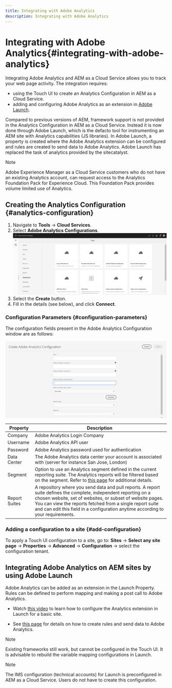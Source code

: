 ```yaml
---
title: Integrating with Adobe Analytics
description: Integrating with Adobe Analytics 
---
```


# Integrating with Adobe Analytics{#integrating-with-adobe-analytics}

Integrating Adobe Analytics and AEM as a Cloud Service allows you to track your web page activity. The integration requires:

 * using the Touch UI to create an Analytics Configuration in AEM as a Cloud Service. 
 * adding and configuring Adobe Analytics as an extension in [Adobe Launch](https://docs.adobe.com/content/help/en/launch/using/intro/get-started/quick-start.html).

Compared to previous versions of AEM, framework support is not provided in the Analytics Configuration in AEM as a Cloud Service. Instead it is now done through Adobe Launch, which is the defacto tool for instrumenting an AEM site with Analytics capabilities (JS libraries). In Adobe Launch, a property is created where the Adobe Analytics extension can be configured and rules are created to send data to Adobe Analytics. Adobe Launch has replaced the task of analytics provided by the sitecatalyst. 

>[!NOTE]
>
>Adobe Experience Manager as a Cloud Service customers who do not have an existing Analytics account, can request access to the Analytics Foundation Pack for Experience Cloud.  This Foundation Pack provides volume limited use of Analytics.

## Creating the Analytics Configuration {#analytics-configuration}

1. Navigate to **Tools** → **Cloud Services**.
2. Select **Adobe Analytics Configurations**.
![Analytics Window](assets/analytics_screen.png "Analytics Window")
3. Select the **Create** button.
4. Fill in the details (see below), and click **Connect**.

### Configuration Parameters {#configuration-parameters}

The configuration fields present in the Adobe Analytics Configuration window are as follows:

![Configuration Parameters](assets/properties_field.png "Configuration Parameters")

| Property | Description |
|---|---|
| Company | Adobe Analytics Login Company |
| Username | Adobe Analytics API user |
| Password | Adobe Analytics password used for authentication |
| Data Center | The Adobe Analytics data center your account is associated with (server for instance San Jose, London) |
| Segment | Option to use an Analytics segment defined in the current reporting suite. The Analytics reports will be filtered based on the segment. Refer to [this page](https://docs.adobe.com/content/help/en/analytics/components/segmentation/seg-overview.html) for additional details. |
| Report Suites | A repository where you send data and pull reports. A report suite defines the complete, independent reporting on a chosen website, set of websites, or subset of website pages. You can view the reports fetched from a single report suite and can edit this field in a configuration anytime according to your requirements. |

### Adding a configuration to a site {#add-configuration}

To apply a Touch UI configuration to a site, go to: **Sites** → **Select any site page** → **Properties** → **Advanced** → **Configuration** → select the configuration tenant.

## Integrating Adobe Analytics on AEM sites by using Adobe Launch

Adobe Analytics can be added as an extension in the Launch Property. Rules can be defined to perform mapping and making a post call to Adobe Analytics.

* Watch [this video](https://docs.adobe.com/content/help/en/analytics-learn/tutorials/implementation/via-adobe-launch/basic-configuration-of-the-analytics-launch-extension.html) to learn how to configure the Analytics extension in Launch for a basic site. 

* See [this page](https://docs.adobe.com/content/help/en/core-services-learn/implementing-in-websites-with-launch/implement-solutions/analytics.html) for details on how to create rules and send data to Adobe Analytics. 

>[!NOTE]
>
>Existing frameworks still work, but cannot be configured in the Touch UI. It is advisable to rebuild the variable mapping configurations in Launch.

>[!NOTE]
>
>The IMS configuration (technical accounts) for Launch is preconfigured in AEM as a Cloud Service. Users do not have to create this configuration.
